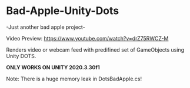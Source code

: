 # Bad-Apple-Unity-Dots
-Just another bad apple project-

Video Preview: https://www.youtube.com/watch?v=drZ75RWCZ-M

Renders video or webcam feed with predifined set of GameObjects using Unity DOTS.

**ONLY WORKS ON UNITY 2020.3.30f1** 

Note: There is a huge memory leak in DotsBadApple.cs!
